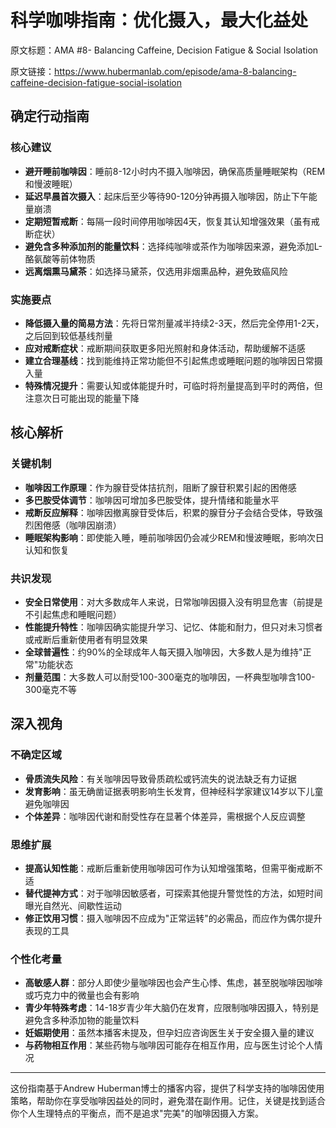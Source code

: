 # 科学咖啡指南：优化摄入，最大化益处

原文标题：AMA #8- Balancing Caffeine, Decision Fatigue & Social Isolation

原文链接：https://www.hubermanlab.com/episode/ama-8-balancing-caffeine-decision-fatigue-social-isolation

<YouTube videoId="FE0lTEUa7EY" />

## 确定行动指南

### 核心建议
- **避开睡前咖啡因**：睡前8-12小时内不摄入咖啡因，确保高质量睡眠架构（REM和慢波睡眠）
- **延迟早晨首次摄入**：起床后至少等待90-120分钟再摄入咖啡因，防止下午能量崩溃
- **定期短暂戒断**：每隔一段时间停用咖啡因4天，恢复其认知增强效果（虽有戒断症状）
- **避免含多种添加剂的能量饮料**：选择纯咖啡或茶作为咖啡因来源，避免添加L-酪氨酸等前体物质
- **远离烟熏马黛茶**：如选择马黛茶，仅选用非烟熏品种，避免致癌风险

### 实施要点
- **降低摄入量的简易方法**：先将日常剂量减半持续2-3天，然后完全停用1-2天，之后回到较低基线剂量
- **应对戒断症状**：戒断期间获取更多阳光照射和身体活动，帮助缓解不适感
- **建立合理基线**：找到能维持正常功能但不引起焦虑或睡眠问题的咖啡因日常摄入量
- **特殊情况提升**：需要认知或体能提升时，可临时将剂量提高到平时的两倍，但注意次日可能出现的能量下降

## 核心解析

### 关键机制
- **咖啡因工作原理**：作为腺苷受体拮抗剂，阻断了腺苷积累引起的困倦感
- **多巴胺受体调节**：咖啡因可增加多巴胺受体，提升情绪和能量水平
- **戒断反应解释**：咖啡因撤离腺苷受体后，积累的腺苷分子会结合受体，导致强烈困倦感（咖啡因崩溃）
- **睡眠架构影响**：即使能入睡，睡前咖啡因仍会减少REM和慢波睡眠，影响次日认知和恢复

### 共识发现
- **安全日常使用**：对大多数成年人来说，日常咖啡因摄入没有明显危害（前提是不引起焦虑和睡眠问题）
- **性能提升特性**：咖啡因确实能提升学习、记忆、体能和耐力，但只对未习惯者或戒断后重新使用者有明显效果
- **全球普遍性**：约90%的全球成年人每天摄入咖啡因，大多数人是为维持"正常"功能状态
- **剂量范围**：大多数人可以耐受100-300毫克的咖啡因，一杯典型咖啡含100-300毫克不等

## 深入视角

### 不确定区域
- **骨质流失风险**：有关咖啡因导致骨质疏松或钙流失的说法缺乏有力证据
- **发育影响**：虽无确凿证据表明影响生长发育，但神经科学家建议14岁以下儿童避免咖啡因
- **个体差异**：咖啡因代谢和耐受性存在显著个体差异，需根据个人反应调整

### 思维扩展
- **提高认知性能**：戒断后重新使用咖啡因可作为认知增强策略，但需平衡戒断不适
- **替代提神方式**：对于咖啡因敏感者，可探索其他提升警觉性的方法，如短时间曝光自然光、间歇性运动
- **修正饮用习惯**：摄入咖啡因不应成为"正常运转"的必需品，而应作为偶尔提升表现的工具

### 个性化考量
- **高敏感人群**：部分人即使少量咖啡因也会产生心悸、焦虑，甚至脱咖啡因咖啡或巧克力中的微量也会有影响
- **青少年特殊考虑**：14-18岁青少年大脑仍在发育，应限制咖啡因摄入，特别是避免含多种添加物的能量饮料
- **妊娠期使用**：虽然本播客未提及，但孕妇应咨询医生关于安全摄入量的建议
- **与药物相互作用**：某些药物与咖啡因可能存在相互作用，应与医生讨论个人情况

---

这份指南基于Andrew Huberman博士的播客内容，提供了科学支持的咖啡因使用策略，帮助你在享受咖啡因益处的同时，避免潜在副作用。记住，关键是找到适合你个人生理特点的平衡点，而不是追求"完美"的咖啡因摄入方案。
